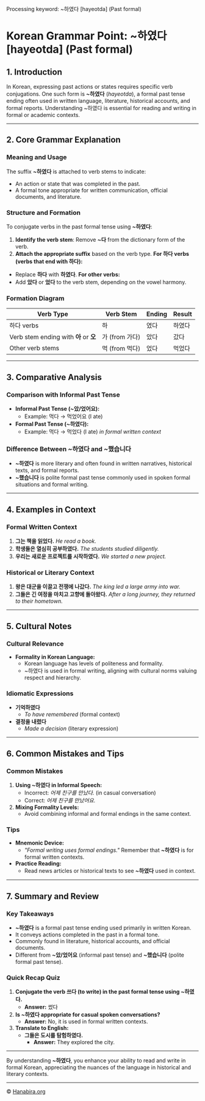 Processing keyword: ~하였다 [hayeotda] (Past formal)
# Korean Grammar Point: ~하였다 [hayeotda] (Past formal)

## 1. Introduction
In Korean, expressing past actions or states requires specific verb conjugations. One such form is **~하였다** (*hayeotda*), a formal past tense ending often used in written language, literature, historical accounts, and formal reports. Understanding ~하였다 is essential for reading and writing in formal or academic contexts.

---
## 2. Core Grammar Explanation
### Meaning and Usage
The suffix **~하였다** is attached to verb stems to indicate:
- An action or state that was completed in the past.
- A formal tone appropriate for written communication, official documents, and literature.
### Structure and Formation
To conjugate verbs in the past formal tense using **~하였다**:
1. **Identify the verb stem**: Remove **~다** from the dictionary form of the verb.
2. **Attach the appropriate suffix** based on the verb type.
**For 하다 verbs (verbs that end with 하다):**
- Replace **하다** with **하였다**.
**For other verbs:**
- Add **았다** or **었다** to the verb stem, depending on the vowel harmony.
### Formation Diagram
| Verb Type            | Verb Stem          | Ending    | Result           |
|----------------------|--------------------|-----------|------------------|
| 하다 verbs           | 하                | 였다      | 하였다          |
| Verb stem ending with **아** or **오** | 가 (from 가다) | 았다      | 갔다           |
| Other verb stems     | 먹 (from 먹다)     | 었다      | 먹었다          |
---
## 3. Comparative Analysis
### Comparison with Informal Past Tense
- **Informal Past Tense (~았/었어요):**
  - Example: 먹다 → 먹었어요 (I ate)
- **Formal Past Tense (~하였다):**
  - Example: 먹다 → 먹었다 (I ate) *in formal written context*
### Difference Between ~하였다 and ~했습니다
- **~하였다** is more literary and often found in written narratives, historical texts, and formal reports.
- **~했습니다** is polite formal past tense commonly used in spoken formal situations and formal writing.
---
## 4. Examples in Context
### Formal Written Context
1. **그는 책을 읽었다.**
   *He read a book.*
2. **학생들은 열심히 공부하였다.**
   *The students studied diligently.*
3. **우리는 새로운 프로젝트를 시작하였다.**
   *We started a new project.*
### Historical or Literary Context
1. **왕은 대군을 이끌고 전쟁에 나갔다.**
   *The king led a large army into war.*
2. **그들은 긴 여정을 마치고 고향에 돌아왔다.**
   *After a long journey, they returned to their hometown.*
---
## 5. Cultural Notes
### Cultural Relevance
- **Formality in Korean Language:**
  - Korean language has levels of politeness and formality.
  - ~하였다 is used in formal writing, aligning with cultural norms valuing respect and hierarchy.
### Idiomatic Expressions
- **기억하였다**
  - *To have remembered* (formal context)
- **결정을 내렸다**
  - *Made a decision* (literary expression)
---
## 6. Common Mistakes and Tips
### Common Mistakes
1. **Using ~하였다 in Informal Speech:**
   - Incorrect: *어제 친구를 만났다.* (in casual conversation)
   - Correct: *어제 친구를 만났어요.*
2. **Mixing Formality Levels:**
   - Avoid combining informal and formal endings in the same context.
### Tips
- **Mnemonic Device:**
  - *"Formal writing uses formal endings."* Remember that **~하였다** is for formal written contexts.
- **Practice Reading:**
  - Read news articles or historical texts to see **~하였다** used in context.
---
## 7. Summary and Review
### Key Takeaways
- **~하였다** is a formal past tense ending used primarily in written Korean.
- It conveys actions completed in the past in a formal tone.
- Commonly found in literature, historical accounts, and official documents.
- Different from **~았/었어요** (informal past tense) and **~했습니다** (polite formal past tense).
### Quick Recap Quiz
1. **Conjugate the verb 쓰다 (to write) in the past formal tense using ~하였다.**
   - **Answer:** 썼다
2. **Is ~하였다 appropriate for casual spoken conversations?**
   - **Answer:** No, it is used in formal written contexts.
3. **Translate to English:**
   - **그들은 도시를 탐험하였다.**
     - **Answer:** They explored the city.
---
By understanding **~하였다**, you enhance your ability to read and write in formal Korean, appreciating the nuances of the language in historical and literary contexts.

---
© [Hanabira.org](https://hanabira.org)
